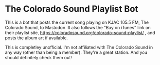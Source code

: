 # The Colorado Sound Playlist Bot

This is a bot that posts the current song playing on KJAC 105.5 FM, The Colorado Sound, to Mastodon. It also follows the "Buy on iTunes" link on their playlist site, https://coloradosound.org/colorado-sound-playlist/ , and posts the album art if available.

This is completley unofficial. I'm not affiliated with The Colorado Sound in any way (other than being a member). They're a great station. And you should definitely check them out!
